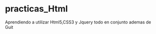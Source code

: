 practicas_Html
==============

Aprendiendo a utilizar Html5,CSS3 y Jquery todo en conjunto ademas de Guit